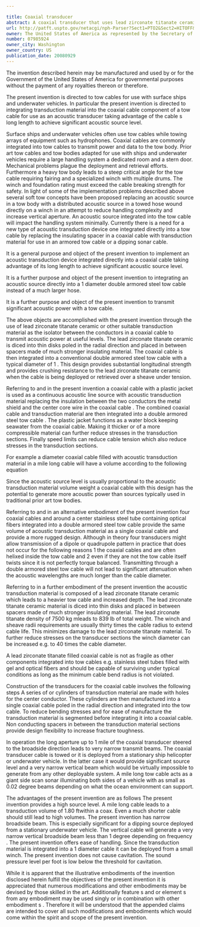 ```yaml
---

title: Coaxial transducer
abstract: A coaxial transducer that uses lead zirconate titanate ceramic or other suitable material as an isolator between the conductors in a coaxial cable to transmit acoustic power at useful levels. The lead zirconate titanate ceramic is diced into thin disks and placed in between spacers made of much stronger insulating material. The coaxial cable is then integrated into a conventional double-armored steel tow cable with a typical diameter of 1″. This provides substantial longitudinal strength and provides crushing resistance to the lead zirconate titanate ceramic when the cable is being deployed or retrieved over a sheave under tension.
url: http://patft.uspto.gov/netacgi/nph-Parser?Sect1=PTO2&Sect2=HITOFF&p=1&u=%2Fnetahtml%2FPTO%2Fsearch-adv.htm&r=1&f=G&l=50&d=PALL&S1=07985924&OS=07985924&RS=07985924
owner: The United States of America as represented by the Secretary of the Navy
number: 07985924
owner_city: Washington
owner_country: US
publication_date: 20080929
---
```

The invention described herein may be manufactured and used by or for the Government of the United States of America for governmental purposes without the payment of any royalties thereon or therefore.

The present invention is directed to tow cables for use with surface ships and underwater vehicles. In particular the present invention is directed to integrating transduction material into the coaxial cable component of a tow cable for use as an acoustic transducer taking advantage of the cable s long length to achieve significant acoustic source level.

Surface ships and underwater vehicles often use tow cables while towing arrays of equipment such as hydrophones. Coaxial cables are commonly integrated into tow cables to transmit power and data to the tow body. Prior art tow cables and tow bodies adapted for use with ships and underwater vehicles require a large handling system a dedicated room and a stern door. Mechanical problems plague the deployment and retrieval efforts. Furthermore a heavy tow body leads to a steep critical angle for the tow cable requiring fairing and a specialized winch with multiple drums. The winch and foundation rating must exceed the cable breaking strength for safety. In light of some of the implementation problems described above several soft tow concepts have been proposed replacing an acoustic source in a tow body with a distributed acoustic source in a towed hose wound directly on a winch in an attempt to reduce handling complexity and increase vertical aperture. An acoustic source integrated into the tow cable will impact the handling system minimally. Currently there is a need for a new type of acoustic transduction device one integrated directly into a tow cable by replacing the insulating spacer in a coaxial cable with transduction material for use in an armored tow cable or a dipping sonar cable.

It is a general purpose and object of the present invention to implement an acoustic transduction device integrated directly into a coaxial cable taking advantage of its long length to achieve significant acoustic source level.

It is a further purpose and object of the present invention to integrating an acoustic source directly into a 1 diameter double armored steel tow cable instead of a much larger hose.

It is a further purpose and object of the present invention to transmit significant acoustic power with a tow cable.

The above objects are accomplished with the present invention through the use of lead zirconate titanate ceramic or other suitable transduction material as the isolator between the conductors in a coaxial cable to transmit acoustic power at useful levels. The lead zirconate titanate ceramic is diced into thin disks poled in the radial direction and placed in between spacers made of much stronger insulating material. The coaxial cable is then integrated into a conventional double armored steel tow cable with a typical diameter of 1 . This design provides substantial longitudinal strength and provides crushing resistance to the lead zirconate titanate ceramic when the cable is being deployed or retrieved over a sheave under tension.

Referring to and in the present invention a coaxial cable with a plastic jacket is used as a continuous acoustic line source with acoustic transduction material replacing the insulation between the two conductors the metal shield and the center core wire in the coaxial cable . The combined coaxial cable and transduction material are then integrated into a double armored steel tow cable . The plastic jacket functions as a water block keeping seawater from the coaxial cable. Making it thicker or of a more compressible material can further reduce stresses in the transduction sections. Finally speed limits can reduce cable tension which also reduce stresses in the transduction sections.

For example a diameter coaxial cable filled with acoustic transduction material in a mile long cable will have a volume according to the following equation 

Since the acoustic source level is usually proportional to the acoustic transduction material volume weight a coaxial cable with this design has the potential to generate more acoustic power than sources typically used in traditional prior art tow bodies.

Referring to and in an alternative embodiment of the present invention four coaxial cables and around a center stainless steel tube containing optical fibers integrated into a double armored steel tow cable provide the same volume of acoustic transduction material as a single coaxial cable and provide a more rugged design. Although in theory four transducers might allow transmission of a dipole or quadrupole pattern in practice that does not occur for the following reasons 1 the coaxial cables and are often helixed inside the tow cable and 2 even if they are not the tow cable itself twists since it is not perfectly torque balanced. Transmitting through a double armored steel tow cable will not lead to significant attenuation when the acoustic wavelengths are much longer than the cable diameter.

Referring to in a further embodiment of the present invention the acoustic transduction material is composed of a lead zirconate titanate ceramic which leads to a heavier tow cable and increased depth. The lead zirconate titanate ceramic material is diced into thin disks and placed in between spacers made of much stronger insulating material. The lead zirconate titanate density of 7500 kg mleads to 839 lb of total weight. The winch and sheave radii requirements are usually thirty times the cable radius to extend cable life. This minimizes damage to the lead zirconate titanate material. To further reduce stresses on the transducer sections the winch diameter can be increased e.g. to 40 times the cable diameter.

A lead zirconate titanate filled coaxial cable is not as fragile as other components integrated into tow cables e.g. stainless steel tubes filled with gel and optical fibers and should be capable of surviving under typical conditions as long as the minimum cable bend radius is not violated.

Construction of the transducers for the coaxial cable involves the following steps A series of or cylinders of transduction material are made with holes for the center conductor. These cylinders are then manufactured into a single coaxial cable poled in the radial direction and integrated into the tow cable. To reduce bending stresses and for ease of manufacture the transduction material is segmented before integrating it into a coaxial cable. Non conducting spacers in between the transduction material sections provide design flexibility to increase fracture toughness.

In operation the long aperture up to 1 mile of the coaxial transducer steered to the broadside direction leads to very narrow transmit beams. The coaxial transducer cable is towed or it is deployed from a stationary ship helicopter or underwater vehicle. In the latter case it would provide significant source level and a very narrow vertical beam which would be virtually impossible to generate from any other deployable system. A mile long tow cable acts as a giant side scan sonar illuminating both sides of a vehicle with as small as 0.02 degree beams depending on what the ocean environment can support.

The advantages of the present invention are as follows The present invention provides a high source level. A mile long cable leads to a transduction volume of 1.80 ftwithin a coax. Even a much shorter cable should still lead to high volumes. The present invention has narrow broadside beam. This is especially significant for a dipping source deployed from a stationary underwater vehicle. The vertical cable will generate a very narrow vertical broadside beam less than 1 degree depending on frequency . The present invention offers ease of handling. Since the transduction material is integrated into a 1 diameter cable it can be deployed from a small winch. The present invention does not cause cavitation. The sound pressure level per foot is low below the threshold for cavitation.

While it is apparent that the illustrative embodiments of the invention disclosed herein fulfill the objectives of the present invention it is appreciated that numerous modifications and other embodiments may be devised by those skilled in the art. Additionally feature s and or element s from any embodiment may be used singly or in combination with other embodiment s . Therefore it will be understood that the appended claims are intended to cover all such modifications and embodiments which would come within the spirit and scope of the present invention.

